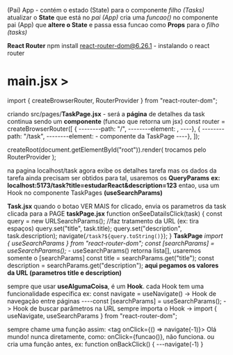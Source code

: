 (Pai) App - contém o estado (State)
para o componente _filho (Tasks)_ atualizar o **State** que está no _pai (App)_
cria uma _funcao()_ no componente pai (App) que **altere o State**
e passa essa funcao como **Props** para o _filho (tasks)_

**React Router**
npm install react-router-dom@6.26.1 - instalando o react router

# main.jsx >

import { createBrowserRouter, RouterProvider } from "react-router-dom";

criando src/pages/**TaskPage.jsx** -
será a **página** de detalhes da task
continua sendo um **componente** (funcao que retorna um jsx)
const router = createBrowserRouter([
{
--------path: "/",
--------element: <App />,
----},
{
--------path: "/task",
--------element: <TaskPage/> - componente da TaskPage
----},
]);

createRoot(document.getElementById("root")).render(
<StrictMode>
<RouterProvider router={router}> trocamos <App /> pelo RouterProvider
</StrictMode>
);

na pagina localhost/task agora exibe os detalhes tarefa
mas os dados da tarefa ainda precisam ser obtidos
para tal, usaremos os **QueryParams**
**ex: localhost:5173/task?title=estudarReact&description=123**
entao, usa um Hook no componente TaskPages **(useSearchParams)**

**Task.jsx**
quando o botao VER MAIS for clicado, envia os parametros da task clicada
para a PAGE **taskPage.jsx**
function onSeeDatailsClick(task) {
const query = new URLSearchParams(); //faz tratamento da URL (ex: tira espaços)
query.set("title", task.title);
query.set("description", task.description);
navigate(`/task?${query.toString()}`);
}
**TaskPage**
_import { useSearchParams } from "react-router-dom";_
_const [searchParams] = useSearchParams();_ - useSearchParams() retorna lista[], usaremos somente o [searchParams]
const title = searchParams.get("title");
const description = searchParams.get("description");
**aqui pegamos os valores da URL (parametros title e description)**

sempre que usar **useAlgumaCoisa**, é um **Hook**. cada Hook tem uma funcionalidade específica
ex: const navigate = useNavigate() -> Hook de navegação entre páginas
----const [searchParams] = useSearchParams(); -> Hook de buscar parâmetros na URL
sempre importa o Hook -> import { useNavigate, useSearchParams } from "react-router-dom";

sempre chame uma função assim:
<tag onClick={() => navigate(-1)}> Olá mundo! </tag>
nunca diretamente, como: onClick={funcao()}, não funciona.
ou cria uma função antes, ex:
function onBackClick() {
---navigate(-1)
}
<tag onClick={onBackClick}><tag/>
